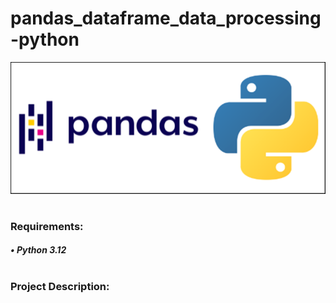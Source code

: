 # pandas_dataframe_data_processing-python

![alt text](pandas.png)
#
### Requirements:
##### • Python 3.12
#
### Project Description:
###### 
